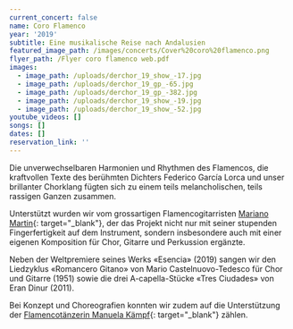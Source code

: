 ```yaml
---
current_concert: false
name: Coro Flamenco
year: '2019'
subtitle: Eine musikalische Reise nach Andalusien
featured_image_path: /images/concerts/Cover%20coro%20flamenco.png
flyer_path: /Flyer coro flamenco web.pdf
images:
  - image_path: /uploads/derchor_19_show_-17.jpg
  - image_path: /uploads/derchor_19_gp_-65.jpg
  - image_path: /uploads/derchor_19_gp_-382.jpg
  - image_path: /uploads/derchor_19_show_-19.jpg
  - image_path: /uploads/derchor_19_show_-52.jpg
youtube_videos: []
songs: []
dates: []
reservation_link: ''
---
```

Die unverwechselbaren Harmonien und Rhythmen des Flamencos, die kraftvollen Texte des ber&uuml;hmten Dichters Federico Garc&iacute;a Lorca und unser brillanter Chorklang f&uuml;gten sich zu einem teils melancholischen, teils rassigen Ganzen zusammen.

Unterst&uuml;tzt wurden wir vom grossartigen Flamencogitarristen [Mariano Martin](https://www.youtube.com/watch?v=oQYwD8R9WBA){: target="_blank"}, der das Projekt nicht nur mit seiner stupenden Fingerfertigkeit auf dem Instrument, sondern insbesondere auch mit einer eigenen Komposition f&uuml;r Chor, Gitarre und Perkussion erg&auml;nzte.

Neben der Weltpremiere seines Werks &laquo;Esencia&raquo; (2019) sangen wir den Liedzyklus &laquo;Romancero Gitano&raquo; von Mario Castelnuovo-Tedesco f&uuml;r Chor und Gitarre (1951) sowie die drei A-capella-St&uuml;cke &laquo;Tres Ciudades&raquo; von Eran Dinur (2011).

Bei Konzept und Choreografien konnten wir zudem auf die Unterst&uuml;tzung der [Flamencot&auml;nzerin Manuela K&auml;mpf](https://www.flamenco-manuela.ch){: target="_blank"} z&auml;hlen.
